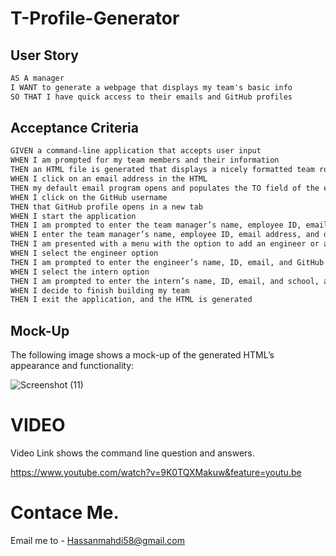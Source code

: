 # T-Profile-Generator
## User Story

```md
AS A manager
I WANT to generate a webpage that displays my team's basic info
SO THAT I have quick access to their emails and GitHub profiles
```

## Acceptance Criteria

```md
GIVEN a command-line application that accepts user input
WHEN I am prompted for my team members and their information
THEN an HTML file is generated that displays a nicely formatted team roster based on user input
WHEN I click on an email address in the HTML
THEN my default email program opens and populates the TO field of the email with the address
WHEN I click on the GitHub username
THEN that GitHub profile opens in a new tab
WHEN I start the application
THEN I am prompted to enter the team manager’s name, employee ID, email address, and office number
WHEN I enter the team manager’s name, employee ID, email address, and office number
THEN I am presented with a menu with the option to add an engineer or an intern or to finish building my team
WHEN I select the engineer option
THEN I am prompted to enter the engineer’s name, ID, email, and GitHub username, and I am taken back to the menu
WHEN I select the intern option
THEN I am prompted to enter the intern’s name, ID, email, and school, and I am taken back to the menu
WHEN I decide to finish building my team
THEN I exit the application, and the HTML is generated
```
## Mock-Up

The following image shows a mock-up of the generated HTML’s appearance and functionality:

![Screenshot (11)](https://user-images.githubusercontent.com/94930434/157035194-3d60b62f-b157-4340-a71c-5ee633f06a1c.png)


# VIDEO
Video Link shows the command line question and answers.

https://www.youtube.com/watch?v=9K0TQXMakuw&feature=youtu.be

# Contace Me.

Email me to - Hassanmahdi58@gmail.com


